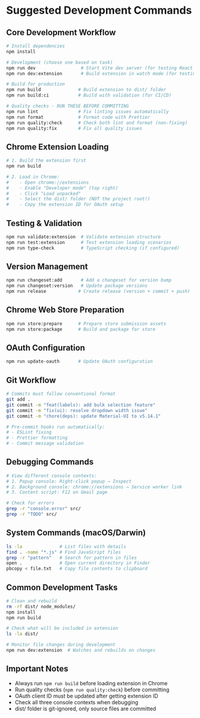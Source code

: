# Suggested Development Commands

## Core Development Workflow
```bash
# Install dependencies
npm install

# Development (choose one based on task)
npm run dev                 # Start Vite dev server (for testing React components)
npm run dev:extension       # Build extension in watch mode (for testing in Chrome)

# Build for production
npm run build              # Build extension to dist/ folder
npm run build:ci           # Build with validation (for CI/CD)

# Quality checks - RUN THESE BEFORE COMMITTING
npm run lint               # Fix linting issues automatically
npm run format             # Format code with Prettier
npm run quality:check      # Check both lint and format (non-fixing)
npm run quality:fix        # Fix all quality issues
```

## Chrome Extension Loading
```bash
# 1. Build the extension first
npm run build

# 2. Load in Chrome:
#    - Open chrome://extensions
#    - Enable "Developer mode" (top right)
#    - Click "Load unpacked"
#    - Select the dist/ folder (NOT the project root!)
#    - Copy the extension ID for OAuth setup
```

## Testing & Validation
```bash
npm run validate:extension  # Validate extension structure
npm run test:extension      # Test extension loading scenarios
npm run type-check          # TypeScript checking (if configured)
```

## Version Management
```bash
npm run changeset:add       # Add a changeset for version bump
npm run changeset:version   # Update package versions
npm run release            # Create release (version + commit + push)
```

## Chrome Web Store Preparation
```bash
npm run store:prepare      # Prepare store submission assets
npm run store:package      # Build and package for store
```

## OAuth Configuration
```bash
npm run update-oauth       # Update OAuth configuration
```

## Git Workflow
```bash
# Commits must follow conventional format
git add .
git commit -m "feat(labels): add bulk selection feature"
git commit -m "fix(ui): resolve dropdown width issue"
git commit -m "chore(deps): update Material-UI to v5.14.1"

# Pre-commit hooks run automatically:
# - ESLint fixing
# - Prettier formatting
# - Commit message validation
```

## Debugging Commands
```bash
# View different console contexts:
# 1. Popup console: Right-click popup → Inspect
# 2. Background console: chrome://extensions → Service worker link
# 3. Content script: F12 on Gmail page

# Check for errors
grep -r "console.error" src/
grep -r "TODO" src/
```

## System Commands (macOS/Darwin)
```bash
ls -la              # List files with details
find . -name "*.js" # Find JavaScript files
grep -r "pattern"   # Search for pattern in files
open .              # Open current directory in Finder
pbcopy < file.txt   # Copy file contents to clipboard
```

## Common Development Tasks
```bash
# Clean and rebuild
rm -rf dist/ node_modules/
npm install
npm run build

# Check what will be included in extension
ls -la dist/

# Monitor file changes during development
npm run dev:extension  # Watches and rebuilds on changes
```

## Important Notes
- Always run `npm run build` before loading extension in Chrome
- Run quality checks (`npm run quality:check`) before committing
- OAuth client ID must be updated after getting extension ID
- Check all three console contexts when debugging
- dist/ folder is git-ignored, only source files are committed
